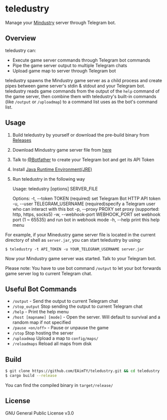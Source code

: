 # teledustry

Manage your [Mindustry](https://github.com/Anuken/Mindustry) server through Telegram bot.

## Overview

teledustry can:
- Execute game server commands through Telegram bot commands
- Pipe the game server output to multiple Telegram chats
- Upload game map to server through Telegram bot

teledustry spawns the Mindustry game server as a child process and create pipes between game server's stdin & stdout and your Telegram bot.
teledustry reads game commands from the output of the `help` command of the game server, then combine them with teledustry's built-in commands (like `/output` or `/uploadmap`) to a command list uses as the bot's command list.

## Usage

1. Build teledustry by yourself or download the pre-build binary from [Releases](https://github.com/EAimTY/teledustry/releases)
2. Download Mindustry game server file from [here](https://anuke.itch.io/mindustry)
3. Talk to [@Botfather](https://t.me/botfather) to create your Telegram bot and get its API Token
4. Install [Java Runtime Environment(JRE)](https://developers.redhat.com/products/openjdk/download)
5. Run teledustry in the following way

    Usage: teledustry [options] SERVER_FILE

    Options:
        -t, --token TOKEN                (required) set Telegram Bot HTTP API token
        -u, --user TELEGRAM_USERNAME     (required)specify a Telegram user who can interact with this bot
        -p, --proxy PROXY                set proxy (supported: http, https, socks5)
        -w, --webhook-port WEBHOOK_PORT  set webhook port (1 ~ 65535) and run bot in webhook mode
        -h, --help                       print this help menu

For example, if your Minedustry game server file is located in the current directory of shell as `server.jar`, you can start teledustry by using:

```console
$ teledustry -t API_TOKEN -u YOUR_TELEGRAM_USERNAME server.jar
```

Now your Mindustry game server was started. Talk to your Telegram bot.

Please note: You have to use bot command `/output` to let your bot forwards game server log to current Telegram chat.

## Useful Bot Commands

- `/output` - Send the output to current Telegram chat
- `/stop_output` Stop sending the output to current Telegram chat
- `/help` - Print the help menu
- `/host [mapname] [mode]` - Open the server. Will default to survival and a random map if not specified
- `/pause <on/off>` - Pause or unpause the game
- `/stop` Stop hosting the server
- `/uploadmap` Upload a map to `config/maps/`
- `/reloadmaps` Reload all maps from disk

## Build

```bash
$ git clone https://github.com/EAimTY/teledustry.git && cd teledustry
$ cargo build --release
```
You can find the compiled binary in `target/release/`

## License

GNU General Public License v3.0
